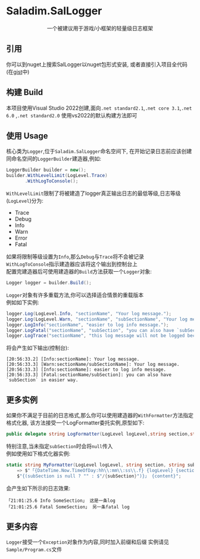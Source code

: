 # Saladim.SalLogger

<div align="middle">
    一个被建议用于游戏/小框架的轻量级日志框架
</div>

## 引用
你可以到nuget上搜索SalLogger以nuget包形式安装, 或者直接引入项目全代码(在[gist](https://gist.github.com/Saplonily/2b23e2cfa00223fa27c483af098d27e1)中)

## 构建 Build
本项目使用Visual Studio 2022创建,面向`.net standard2.1`,`.net core 3.1`,`.net 6.0`  ,`.net standard2.0`
使用vs2022的默认构建方法即可

## 使用 Usage
核心类为`Logger`,位于`Saladim.SalLogger`命名空间下, 
在开始记录日志前应该创建同命名空间的`LoggerBuilder`建造器,例如:
```C#
LoggerBuilder builder = new();
builder.WithLevelLimit(LogLevel.Trace)
       .WithLogToConsole();
```
`WithLevelLimit`限制了将被建造了logger真正输出日志的最低等级,日志等级(`LogLevel`)分为:
- Trace
- Debug
- Info
- Warn
- Error
- Fatal

如果将限制等级设置为`Info`,那么`Debug`与`Trace`将不会被记录  
`WithLogToConsole`指示建造器应该将这个输出到控制台上  
配置完建造器后可使用建造器的`Build`方法获取一个`Logger`对象:
```C#
Logger logger = builder.Build();
```
`Logger`对象有许多重载方法,你可以选择适合情景的重载版本  
例如如下实例:
```C#
logger.Log(LogLevel.Info, "sectionName", "Your log message.");
logger.Log(LogLevel.Warn, "sectionName", "subSectionName", "Your log message.");
logger.LogInfo("sectionName", "easier to log info message.");
logger.LogFatal("sectionName", "subSection", "you can also have `subSection` in easier way.");
logger.LogTrace("sectionName", "this log message will not be logged because we limit the `LevelLimit` to `Info`");
```
将会产生如下输出(控制台):
```log
[20:56:33.2] [Info:sectionName]: Your log message.
[20:56:33.3] [Warn:sectionName/subSectionName]: Your log message.
[20:56:33.3] [Info:sectionName]: easier to log info message.
[20:56:33.3] [Fatal:sectionName/subSection]: you can also have `subSection` in easier way.
```

## 更多实例
如果你不满足于目前的日志格式,那么你可以使用建造器的`WithFormatter`方法指定格式化器,
该方法接受一个LogFormatter委托实例,原型如下:  
```C#
public delegate string LogFormatter(LogLevel logLevel,string section,string? subSection,string content);
```
特别注意,当未指定`subSection`时会将`null`传入  
例如使用如下格式化器实例:
```C#
static string MyFormatter(LogLevel logLevel, string section, string subSection, string content)
    => $"「{DateTime.Now.TimeOfDay:hh\\:mm\\:ss\\.f} {logLevel} {section}" +
    $"{(subSection is null ? "" : $"/{subSection}")}」 {content}";
```
会产生如下所示的日志效果:  
```log
「21:01:25.6 Info SomeSection」 这是一条log
「21:01:25.6 Fatal SomeSection」 另一条fatal log
```

## 更多内容
`Logger`接受一个`Exception`对象作为内容,同时加入前缀和后缀
实例请见`Sample/Program.cs`文件
